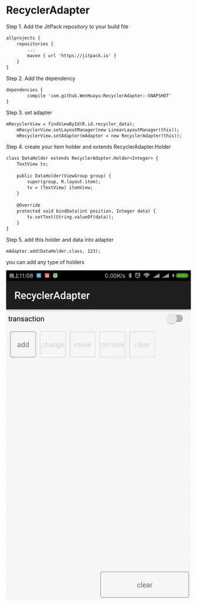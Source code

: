 # RecyclerAdapter

Step 1. Add the JitPack repository to your build file

	allprojects {
		repositories {
			...
			maven { url 'https://jitpack.io' }
		}
	}
  
  Step 2. Add the dependency
  
  	dependencies {
	        compile 'com.github.WenHuayu:RecyclerAdapter:-SNAPSHOT'
	}

Step 3. set adapter

	mRecyclerView = findViewById(R.id.recycler_data);
        mRecyclerView.setLayoutManager(new LinearLayoutManager(this));
        mRecyclerView.setAdapter(mAdapter = new RecyclerAdapter(this));
	
Step 4. create your item holder and extends RecyclerAdapter.Holder

	class DataHolder extends RecyclerAdapter.Holder<Integer> {
        TextView tv;

        public DataHolder(ViewGroup group) {
            super(group, R.layout.item);
            tv = (TextView) itemView;
        }

        @Override
        protected void bindData(int position, Integer data) {
            tv.setText(String.valueOf(data));
        }
    }
    
Step 5. add this holder and data into adapter

	mAdapter.add(DataHolder.class, 123);
	
you can add any type of holders

![image](https://github.com/WenHuayu/RecyclerAdapter/blob/master/img/img1.gif)
